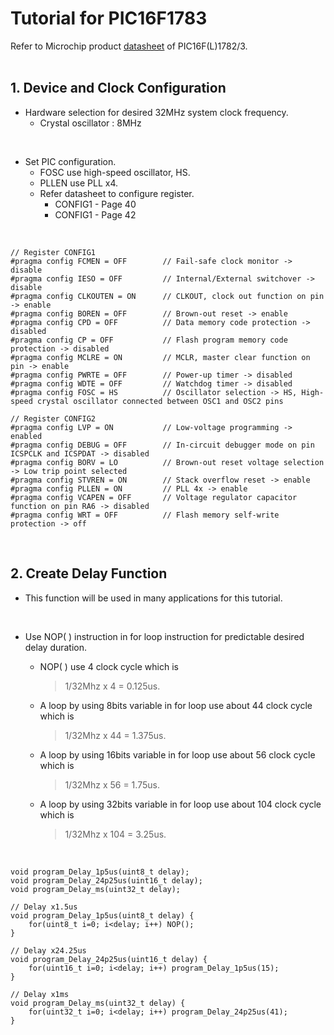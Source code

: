 # Tutorial for PIC16F1783

Refer to Microchip product [datasheet](https://www.microchip.com/en-us/product/pic16f1783) of PIC16F(L)1782/3.<br/>
<br/>

## 1.  Device and Clock Configuration

* Hardware selection for desired 32MHz system clock frequency.
    - Crystal oscillator : 8MHz
<br/>

* Set PIC configuration.
  - FOSC use high-speed oscillator, HS.
  - PLLEN use PLL x4.
  - Refer datasheet to configure register.
    - CONFIG1 - Page 40
    - CONFIG1 - Page 42
<br/>

```
// Register CONFIG1
#pragma config FCMEN = OFF        // Fail-safe clock monitor -> disable
#pragma config IESO = OFF         // Internal/External switchover -> disable
#pragma config CLKOUTEN = ON      // CLKOUT, clock out function on pin -> enable
#pragma config BOREN = OFF        // Brown-out reset -> enable
#pragma config CPD = OFF          // Data memory code protection -> disabled
#pragma config CP = OFF           // Flash program memory code protection -> disabled
#pragma config MCLRE = ON         // MCLR, master clear function on pin -> enable
#pragma config PWRTE = OFF        // Power-up timer -> disabled
#pragma config WDTE = OFF         // Watchdog timer -> disabled
#pragma config FOSC = HS          // Oscillator selection -> HS, High-speed crystal oscillator connected between OSC1 and OSC2 pins

// Register CONFIG2
#pragma config LVP = ON           // Low-voltage programming -> enabled
#pragma config DEBUG = OFF        // In-circuit debugger mode on pin ICSPCLK and ICSPDAT -> disabled
#pragma config BORV = LO          // Brown-out reset voltage selection -> Low trip point selected
#pragma config STVREN = ON        // Stack overflow reset -> enable
#pragma config PLLEN = ON         // PLL 4x -> enable
#pragma config VCAPEN = OFF       // Voltage regulator capacitor function on pin RA6 -> disabled
#pragma config WRT = OFF          // Flash memory self-write protection -> off
```
<br/>

## 2.  Create Delay Function

* This function will be used in many applications for this tutorial.
<br/>

* Use NOP( ) instruction in for loop instruction for predictable desired delay duration.
    - NOP( ) use 4 clock cycle which is
      >1/32Mhz x 4 = 0.125us.
      
    - A loop by using 8bits variable in for loop use about 44 clock cycle which is
      >1/32Mhz x 44 = 1.375us.
      
    - A loop by using 16bits variable in for loop use about 56 clock cycle which is
      >1/32Mhz x 56 = 1.75us.
      
    - A loop by using 32bits variable in for loop use about 104 clock cycle which is
      >1/32Mhz x 104 = 3.25us.
<br/>

```
void program_Delay_1p5us(uint8_t delay);
void program_Delay_24p25us(uint16_t delay);
void program_Delay_ms(uint32_t delay);
```

```
// Delay x1.5us
void program_Delay_1p5us(uint8_t delay) {
    for(uint8_t i=0; i<delay; i++) NOP();
}

// Delay x24.25us
void program_Delay_24p25us(uint16_t delay) {
    for(uint16_t i=0; i<delay; i++) program_Delay_1p5us(15);
}

// Delay x1ms
void program_Delay_ms(uint32_t delay) {
    for(uint32_t i=0; i<delay; i++) program_Delay_24p25us(41);
}
```
<br/>

<br/>
